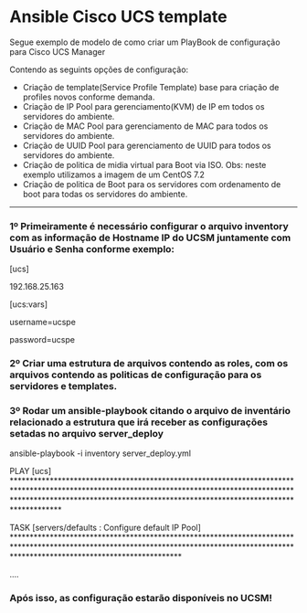 # Ansible Cisco UCS template 

Segue exemplo de modelo de como criar um PlayBook de configuração para Cisco UCS Manager

Contendo as seguints opções de configuração:

- Criação de template(Service Profile Template) base para criação de profiles novos conforme demanda.
- Criação de IP Pool para gerenciamento(KVM) de IP em todos os servidores do ambiente.
- Criação de MAC Pool para gerenciamento de MAC para todos os servidores do ambiente.
- Criação de UUID Pool para gerenciamento de UUID para todos os servidores do ambiente.
- Criação de politica de midia virtual para Boot via ISO.
Obs: neste exemplo utilizamos a imagem de um CentOS 7.2
- Criação de politica de Boot para os servidores com ordenamento de boot para todas os servidores do ambiente.

--------------------------------------------------------------------

### 1º Primeiramente é necessário configurar o arquivo inventory com as informação de Hostname IP do UCSM juntamente com Usuário e Senha conforme exemplo:

[ucs]

192.168.25.163

[ucs:vars]

username=ucspe

password=ucspe

### 2º Criar uma estrutura de arquivos contendo as roles, com os arquivos contendo as politicas de configuração para os servidores e templates.

### 3º Rodar um ansible-playbook citando o arquivo de inventário relacionado a estrutura que irá receber as configurações setadas no arquivo server_deploy

ansible-playbook -i inventory server_deploy.yml

PLAY [ucs] **********************************************************************************************************************************************************************************************************************************

TASK [servers/defaults : Configure default IP Pool] *****************************************************************************************************************************************************************************************

....

### Após isso, as configuração estarão disponíveis no UCSM!
